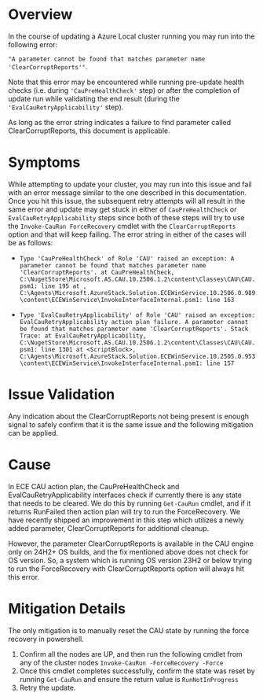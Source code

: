 # Overview
In the course of updating a Azure Local cluster running you may run into the following error: 

`"A parameter cannot be found that matches parameter name 'ClearCorruptReports'"`. 

Note that this error may be encountered while running pre-update health checks (i.e. during `'CauPreHealthCheck'` step) or after the completion of update run while validating the end result (during the `'EvalCauRetryApplicability'` step). 

As long as the error string indicates a failure to find parameter called ClearCorruptReports, this document is applicable.

# Symptoms
While attempting to update your cluster, you may run into this issue and fail with an error message similar to the one described in this documentation. Once you hit this issue, the subsequent retry attempts will all result in the same error and update may get stuck in either of `CauPreHealthCheck` or `EvalCauRetryApplicability` steps since both of these steps will try to use the `Invoke-CauRun ForceRecovery` cmdlet with the `ClearCorruptReports` option and that will keep failing. The error string in either of the cases will be as follows:

- `Type 'CauPreHealthCheck' of Role 'CAU' raised an exception: A parameter cannot be found that matches parameter name 'ClearCorruptReports'. at CauPreHealthCheck, C:\NugetStore\Microsoft.AS.CAU.10.2506.1.2\content\Classes\CAU\CAU.psm1: line 195 at , C:\Agents\Microsoft.AzureStack.Solution.ECEWinService.10.2506.0.989\content\ECEWinService\InvokeInterfaceInternal.psm1: line 163` 

- `Type 'EvalCauRetryApplicability' of Role 'CAU' raised an exception: EvalCauRetryApplicability action plan failure. A parameter cannot be found that matches parameter name 'ClearCorruptReports'. Stack Trace: at EvalCauRetryApplicability, C:\NugetStore\Microsoft.AS.CAU.10.2506.1.2\content\Classes\CAU\CAU.psm1: line 1301 at <ScriptBlock>, C:\Agents\Microsoft.AzureStack.Solution.ECEWinService.10.2505.0.953\content\ECEWinService\InvokeInterfaceInternal.psm1: line 157`

# Issue Validation
Any indication about the ClearCorruptReports not being present is enough signal to safely confirm that it is the same issue and the following mitigation can be applied.

# Cause
In ECE CAU action plan, the CauPreHealthCheck and EvalCauRetryApplicability interfaces check if currently there is any state that needs to be cleared. We do this by running `Get-CauRun` cmdlet, and if it returns RunFailed then action plan will try to run the ForceRecovery. We have recently shipped an improvement in this step which utilizes a newly added parameter, ClearCorruptReports for additional cleanup.

However, the parameter ClearCorruptReports is available in the CAU engine only on 24H2+ OS builds, and the fix mentioned above does not check for OS version. So, a system which is running OS version 23H2 or below trying to run the ForceRecovery with ClearCorruptReports option will always hit this error.

# Mitigation Details
The only mitigation is to manually reset the CAU state by running the force recovery in powershell.
1. Confirm all the nodes are UP, and then run the following cmdlet from any of the cluster nodes `Invoke-CauRun -ForceRecovery -Force`
2. Once this cmdlet completes successfully, confirm the state was reset by running `Get-CauRun` and ensure the return value is `RunNotInProgress`
3. Retry the update.
